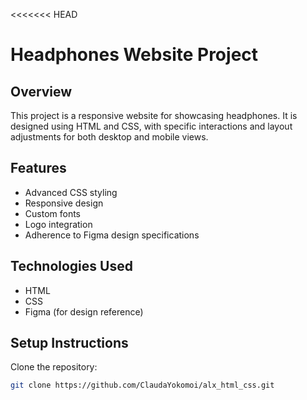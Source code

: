 <<<<<<< HEAD
# Headphones Website Project

## Overview

This project is a responsive website for showcasing headphones. It is designed using HTML and CSS, with specific interactions and layout adjustments for both desktop and mobile views.

## Features

- Advanced CSS styling
- Responsive design
- Custom fonts
- Logo integration
- Adherence to Figma design specifications

## Technologies Used

- HTML
- CSS
- Figma (for design reference)

## Setup Instructions

Clone the repository:
```bash
git clone https://github.com/ClaudaYokomoi/alx_html_css.git



